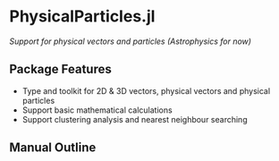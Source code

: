 # PhysicalParticles.jl

*Support for physical vectors and particles (Astrophysics for now)*

## Package Features

- Type and toolkit for 2D & 3D vectors, physical vectors and physical particles
- Support basic mathematical calculations
- Support clustering analysis and nearest neighbour searching

## Manual Outline

```@contents
```